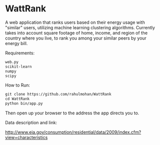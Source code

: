 WattRank
========

A web application that ranks users based on their energy usage with "similar" users, utilizing machine learning clustering algorithms. Currently takes into account square footage of home, income, and region of the country where you live, to rank you among your similar peers by your energy bill.

Requirements:

```html
web.py
scikit-learn
numpy
scipy
```

How to Run:

```html
git clone https://github.com/rahulmohan/WattRank
cd WattRank
python bin/app.py
```

Then open up your browser to the address the app directs you to.

Data description and link:

http://www.eia.gov/consumption/residential/data/2009/index.cfm?view=characteristics
